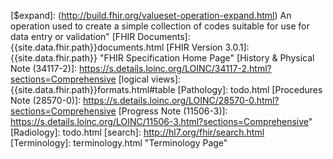 [CapabilityStatement]: {{site.data.fhir.path}}capabilitystatement.html
[Cardiology]: todo.html
[ClinicalImpression]: {{site.data.fhir.path}}clinicalimpression.html
[Composition]: {{site.data.fhir.path}}composition.html
[Consultation Note (11488-4)]: https://s.details.loinc.org/LOINC/11488-4.html?sections=Comprehensive
[DiagnosticReport]: {{site.data.fhir.path}}diagnosticreport.html
[Discharge Summary (18842-5)]: https://s.details.loinc.org/LOINC/18842-5.html?sections=Comprehensive
[Document types]: {{site.data.fhir.path}}valueset-c80-doc-classcodes.html
[DocumentReference vs DiagnosticReport]: guidance.html#documentreference-vs-diagnosticreport
[DocumentReference]: {{site.data.fhir.path}}documentreference.html
[Downloads]: downloads.html "Downloads Page"
[$expand]: (http://build.fhir.org/valueset-operation-expand.html)  An operation used to create a simple collection of codes suitable for use for data entry or validation"
[FHIR Documents]: {{site.data.fhir.path}}documents.html
[FHIR Version 3.0.1]: {{site.data.fhir.path}} "FHIR Specification Home Page"
[History & Physical Note (34117-2)]: https://s.details.loinc.org/LOINC/34117-2.html?sections=Comprehensive
[logical views]: {{site.data.fhir.path}}formats.html#table
[Pathology]: todo.html
[Procedures Note (28570-0)]: https://s.details.loinc.org/LOINC/28570-0.html?sections=Comprehensive
[Progress Note (11506-3)]: https://s.details.loinc.org/LOINC/11506-3.html?sections=Comprehensive"
[Radiology]: todo.html
[search]: http://hl7.org/fhir/search.html
[Terminology]: terminology.html "Terminology Page"
